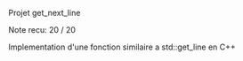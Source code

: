 Projet get_next_line

Note recu: 20 / 20

Implementation d'une fonction similaire a std::get_line en C++